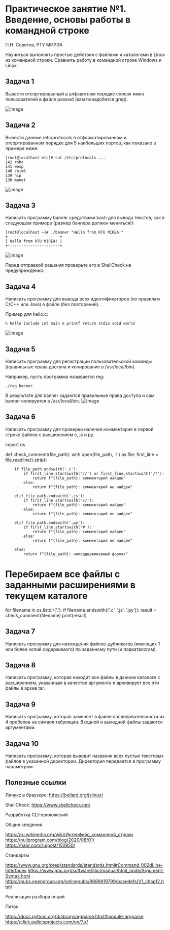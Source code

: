 # Практическое занятие №1. Введение, основы работы в командной строке

П.Н. Советов, РТУ МИРЭА

Научиться выполнять простые действия с файлами и каталогами в Linux из командной строки. Сравнить работу в командной строке Windows и Linux.

## Задача 1

Вывести отсортированный в алфавитном порядке список имен пользователей в файле passwd (вам понадобится grep).

![image](https://github.com/user-attachments/assets/054a5bb2-f983-48c8-a165-094e736d185a)

## Задача 2

Вывести данные /etc/protocols в отформатированном и отсортированном порядке для 5 наибольших портов, как показано в примере ниже:

```
[root@localhost etc]# cat /etc/protocols ...
142 rohc
141 wesp
140 shim6
139 hip
138 manet
```

![image](https://github.com/user-attachments/assets/9f852690-75a9-4c61-a7aa-dcbaf78248a3)

## Задача 3

Написать программу banner средствами bash для вывода текстов, как в следующем примере (размер баннера должен меняться!):

```
[root@localhost ~]# ./banner "Hello from RTU MIREA!"
+-----------------------+
| Hello from RTU MIREA! |
+-----------------------+
```

![image](https://github.com/user-attachments/assets/b8f93929-9945-4413-816b-97b1cb320396)

Перед отправкой решения проверьте его в ShellCheck на предупреждения.

## Задача 4

Написать программу для вывода всех идентификаторов (по правилам C/C++ или Java) в файле (без повторений).

Пример для hello.c:

```
h hello include int main n printf return stdio void world
```

![image](https://github.com/user-attachments/assets/e888d4dd-ebad-4c01-bd08-f3ffdd905378)

## Задача 5

Написать программу для регистрации пользовательской команды (правильные права доступа и копирование в /usr/local/bin).

Например, пусть программа называется reg:

```
./reg banner
```

В результате для banner задаются правильные права доступа и сам banner копируется в /usr/local/bin.
![image](https://github.com/user-attachments/assets/5d940109-bdcb-407d-9a9a-cc4c0ae31f8f)

## Задача 6

Написать программу для проверки наличия комментария в первой строке файлов с расширением c, js и py.

import os

def check_comment(file_path):
    with open(file_path, 'r') as file:
        first_line = file.readline().strip()
        
        if file_path.endswith('.c'):
            if first_line.startswith('//') or first_line.startswith('/*'):
                return f"{file_path}: комментарий найден"
            else:
                return f"{file_path}: комментарий не найден"
        
        elif file_path.endswith('.js'):
            if first_line.startswith('//'):
                return f"{file_path}: комментарий найден"
            else:
                return f"{file_path}: комментарий не найден"
        
        elif file_path.endswith('.py'):
            if first_line.startswith('#'):
                return f"{file_path}: комментарий найден"
            else:
                return f"{file_path}: комментарий не найден"
        
        else:
            return f"{file_path}: неподдерживаемый формат"

# Перебираем все файлы с заданными расширениями в текущем каталоге
for filename in os.listdir('.'):
    if filename.endswith(('.c', '.js', '.py')):
        result = check_comment(filename)
        print(result)
        

## Задача 7

Написать программу для нахождения файлов-дубликатов (имеющих 1 или более копий содержимого) по заданному пути (и подкаталогам).

## Задача 8

Написать программу, которая находит все файлы в данном каталоге с расширением, указанным в качестве аргумента и архивирует все эти файлы в архив tar.

## Задача 9

Написать программу, которая заменяет в файле последовательности из 4 пробелов на символ табуляции. Входной и выходной файлы задаются аргументами.

## Задача 10

Написать программу, которая выводит названия всех пустых текстовых файлов в указанной директории. Директория передается в программу параметром. 

## Полезные ссылки

Линукс в браузере: https://bellard.org/jslinux/

ShellCheck: https://www.shellcheck.net/

Разработка CLI-приложений

Общие сведения

https://ru.wikipedia.org/wiki/Интерфейс_командной_строки
https://nullprogram.com/blog/2020/08/01/
https://habr.com/ru/post/150950/

Стандарты

https://www.gnu.org/prep/standards/standards.html#Command_002dLine-Interfaces
https://www.gnu.org/software/libc/manual/html_node/Argument-Syntax.html
https://pubs.opengroup.org/onlinepubs/9699919799/basedefs/V1_chap12.html

Реализация разбора опций

Питон

https://docs.python.org/3/library/argparse.html#module-argparse
https://click.palletsprojects.com/en/7.x/
